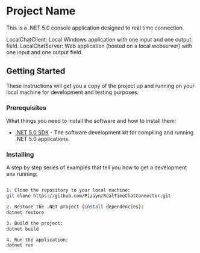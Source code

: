 # Project Name

This is a .NET 5.0 console application designed to real time connection.

LocalChatClient: Local Windows application with one input and one output field.
LocalChatServer: Web application (hosted on a local webserver) with one input and one output field.


## Getting Started

These instructions will get you a copy of the project up and running on your local machine for development and testing purposes.

### Prerequisites

What things you need to install the software and how to install them:

- [.NET 5.0 SDK](https://dotnet.microsoft.com/download/dotnet/5.0) - The software development kit for compiling and running .NET 5.0 applications.

### Installing

A step by step series of examples that tell you how to get a development env running:
```sh

1. Clone the repository to your local machine:
git clone https://github.com/Pizayn/RealTimeChatConnector.git

2. Restore the .NET project (install dependencies):
dotnet restore

3. Build the project:
dotnet build

4. Run the application:
dotnet run
